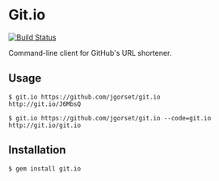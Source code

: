 # Git.io

[![Build Status](https://secure.travis-ci.org/jgorset/git.io.png)](http://travis-ci.org/jgorset/git.io)

Command-line client for GitHub's URL shortener.

## Usage

    $ git.io https://github.com/jgorset/git.io
    http://git.io/J6MbsQ

    $ git.io https://github.com/jgorset/git.io --code=git.io
    http://git.io/git.io

## Installation
  
    $ gem install git.io
